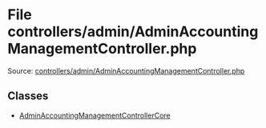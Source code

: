 File controllers/admin/AdminAccountingManagementController.php
=========

Source: [controllers/admin/AdminAccountingManagementController.php](https://github.com/PrestaShop/PrestaShop/blob/1.5.0.2/controllers/admin/AdminAccountingManagementController.php)


Classes
-------

* [AdminAccountingManagementControllerCore](class.AdminAccountingManagementControllerCore.md)

